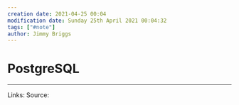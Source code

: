 ```yaml
---
creation date: 2021-04-25 00:04
modification date: Sunday 25th April 2021 00:04:32
tags: ["#note"]
author: Jimmy Briggs
---
```


# PostgreSQL

***
Links: 
Source:

